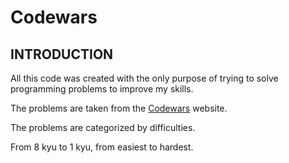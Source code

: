 # Codewars

## INTRODUCTION
All this code was created with the only purpose of trying to solve programming problems to improve my skills.

The problems are taken from the [Codewars](https://www.codewars.com) website.

The problems are categorized by difficulties.

From 8 kyu to 1 kyu, from easiest to hardest.
